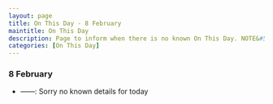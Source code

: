 ```yaml
---
layout: page
title: On This Day - 8 February
maintitle: On This Day
description: Page to inform when there is no known On This Day. NOTE&#58; There may still be comments.
categories: [On This Day]
---
```


### 8 February
* ——: Sorry no known details for today

